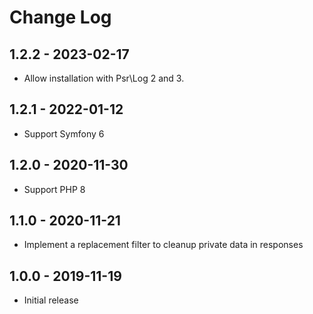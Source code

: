 # Change Log

## 1.2.2 - 2023-02-17

- Allow installation with Psr\Log 2 and 3.

## 1.2.1 - 2022-01-12

- Support Symfony 6

## 1.2.0 - 2020-11-30

- Support PHP 8

## 1.1.0 - 2020-11-21

- Implement a replacement filter to cleanup private data in responses

## 1.0.0 - 2019-11-19

- Initial release
